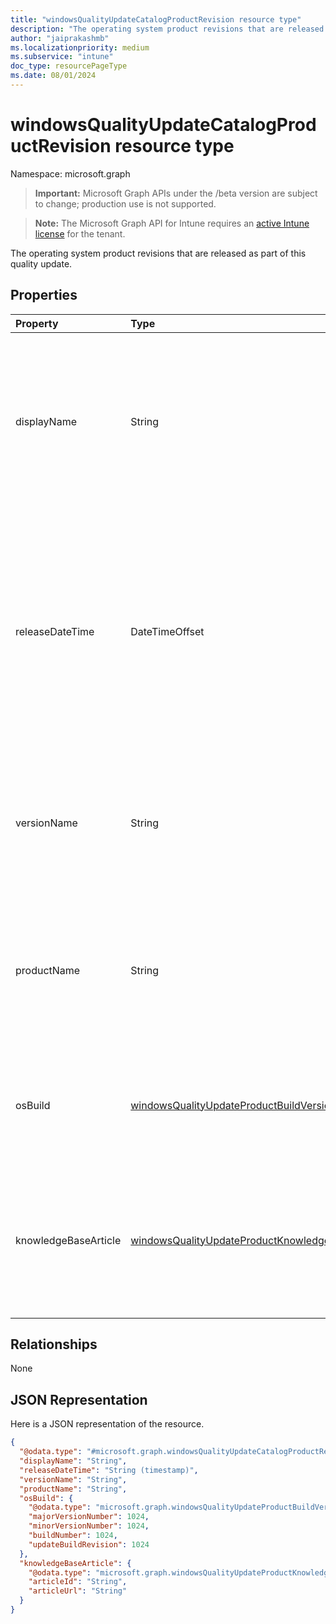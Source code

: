 ```yaml
---
title: "windowsQualityUpdateCatalogProductRevision resource type"
description: "The operating system product revisions that are released as part of this quality update."
author: "jaiprakashmb"
ms.localizationpriority: medium
ms.subservice: "intune"
doc_type: resourcePageType
ms.date: 08/01/2024
---
```


# windowsQualityUpdateCatalogProductRevision resource type

Namespace: microsoft.graph

> **Important:** Microsoft Graph APIs under the /beta version are subject to change; production use is not supported.

> **Note:** The Microsoft Graph API for Intune requires an [active Intune license](https://go.microsoft.com/fwlink/?linkid=839381) for the tenant.

The operating system product revisions that are released as part of this quality update.

## Properties
|Property|Type|Description|
|:---|:---|:---|
|displayName|String|The display name of the windows quality update catalog product revision. For example, 'Windows 11, version 22H2, build 22621.4112'. Read-only|
|releaseDateTime|DateTimeOffset|The date and time when the windows quality update catalog product revision was released. The Timestamp type represents date and time information using ISO 8601 format and is always in UTC time. Read-only|
|versionName|String|The version name of the windows quality update catalog product revision. For example, '22H2'. Read-only|
|productName|String|The product name of the windows quality update catalog product revision. For example, 'Windows 11'. Read-only|
|osBuild|[windowsQualityUpdateProductBuildVersionDetail](../resources/intune-softwareupdate-windowsqualityupdateproductbuildversiondetail.md)|The version details of the windows quality update catalog product revision. Read-only|
|knowledgeBaseArticle|[windowsQualityUpdateProductKnowledgeBaseArticle](../resources/intune-softwareupdate-windowsqualityupdateproductknowledgebasearticle.md)|The knowledge base article associated with the windows quality update catalog product revision. Read-only|

## Relationships
None

## JSON Representation
Here is a JSON representation of the resource.
<!-- {
  "blockType": "resource",
  "@odata.type": "microsoft.graph.windowsQualityUpdateCatalogProductRevision"
}
-->
``` json
{
  "@odata.type": "#microsoft.graph.windowsQualityUpdateCatalogProductRevision",
  "displayName": "String",
  "releaseDateTime": "String (timestamp)",
  "versionName": "String",
  "productName": "String",
  "osBuild": {
    "@odata.type": "microsoft.graph.windowsQualityUpdateProductBuildVersionDetail",
    "majorVersionNumber": 1024,
    "minorVersionNumber": 1024,
    "buildNumber": 1024,
    "updateBuildRevision": 1024
  },
  "knowledgeBaseArticle": {
    "@odata.type": "microsoft.graph.windowsQualityUpdateProductKnowledgeBaseArticle",
    "articleId": "String",
    "articleUrl": "String"
  }
}
```
